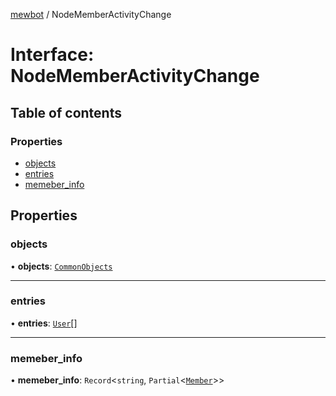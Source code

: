 [mewbot](../README.md) / NodeMemberActivityChange

# Interface: NodeMemberActivityChange

## Table of contents

### Properties

- [objects](NodeMemberActivityChange.md#objects)
- [entries](NodeMemberActivityChange.md#entries)
- [memeber\_info](NodeMemberActivityChange.md#memeber_info)

## Properties

### objects

• **objects**: [`CommonObjects`](CommonObjects.md)

___

### entries

• **entries**: [`User`](User.md)[]

___

### memeber\_info

• **memeber\_info**: `Record`<`string`, `Partial`<[`Member`](Member.md)\>\>
